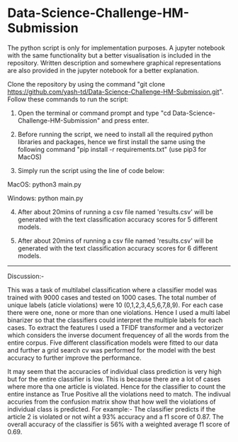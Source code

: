 # Data-Science-Challenge-HM-Submission

The python script is only for implementation purposes. A jupyter notebook with the same functionality but a better visualisation is included in the repository. Written description and somewhere graphical representations are also provided in the jupyter notebook for a better explanation. 

Clone the repository by using the command "git clone https://github.com/yash-td/Data-Science-Challenge-HM-Submission.git".
Follow these commands to run the script: 

1) Open the terminal or command prompt and type "cd Data-Science-Challenge-HM-Submission" and press enter.

2) Before running the script, we need to install all the required python libraries and packages, hence we first 
install the same using the following command "pip install -r requirements.txt" (use pip3 for MacOS)

3) Simply run the script using the line of code below:

MacOS: python3 main.py

Windows: python main.py

4) After about 20mins of running a csv file named 'results.csv' will be generated with the text classification accuracy scores for 5 different models. 

5) After about 20mins of running a csv file named 'results.csv' will be generated with the text classification accuracy scores for 6 different models. 


--------------------------------------------------------------------------------------------------------------------------

Discussion:- 

This was a task of multilabel classification where a classifier model was trained with 9000 cases and tested on 1000 cases. The total number of unique labels (aticle violations) were 10 (0,1,2,3,4,5,6,7,8,9). For each case there were one, none or more than one violations. Hence I used a multi label binarizer so that the classifiers could interpret the multiple labels for each cases. To extract the features I used a TFIDF transformer and a vectorizer which considers the inverse document frequencey of all the words from the entire corpus. Five different classification models were fitted to our data and further a grid search cv was performed for the model with the best accuracy to further improve the performance.

It may seem that the accuracies of individual class prediction is very high but for the entire classifier is low. This is because there are a lot of cases where more tha one article is violated. Hence for the classifier to count the entire instance as True Positive all the violations need to match. The indivual accuries from the confusion matrix show that how well the violations of individual class is predicted. For example:- The classifier predicts if the article 2 is violated or not wiht a 93% accuracy and a f1 score of 0.87. The overall accuracy of the classifier is 56% with a weighted average f1 score of 0.69. 


